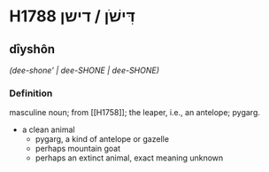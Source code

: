 # H1788 דִּישֹׁן / דישן

## dîyshôn

_(dee-shone' | dee-SHONE | dee-SHONE)_

### Definition

masculine noun; from [[H1758]]; the leaper, i.e., an antelope; pygarg.

- a clean animal
    - pygarg, a kind of antelope or gazelle
    - perhaps mountain goat
    - perhaps an extinct animal, exact meaning unknown
